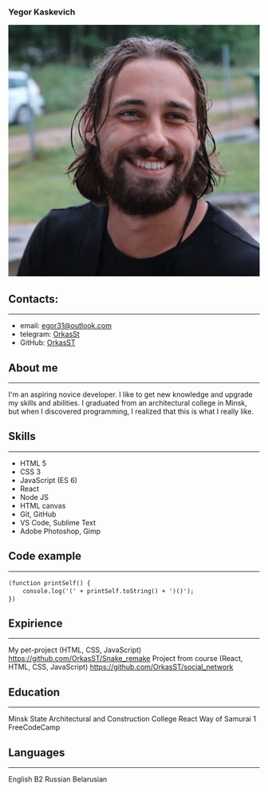 ### Yegor Kaskevich
![my photo](./img/photo_2022-09-02_00-44-50.jpg)


## Contacts:
**************
* email: egor31@outlook.com
* telegram: [OrkasSt](t.me/OrkasSt)
* GitHub: [OrkasST](https://github.com/OrkasST)


## About me
**************
I'm an aspiring novice developer. I like to get new knowledge and upgrade my skills and abilities.
I graduated from an architectural college in Minsk, but when I discovered programming, I realized that this is what I really like.


## Skills
**************
* HTML 5
* CSS 3
* JavaScript (ES 6)
* React
* Node JS
* HTML canvas
* Git, GitHub
* VS Code, Sublime Text
* Adobe Photoshop, Gimp


## Code example
**************
```
(function printSelf() {
    console.log('(' + printSelf.toString() + ')()');
})
```

## Expirience
**************
My pet-project (HTML, CSS, JavaScript) https://github.com/OrkasST/Snake_remake
Project from course (React, HTML, CSS, JavaScript) https://github.com/OrkasST/social_network


## Education
**************
Minsk State Architectural and Construction College
React Way of Samurai 1
FreeCodeCamp


## Languages
**************
English B2 
Russian
Belarusian